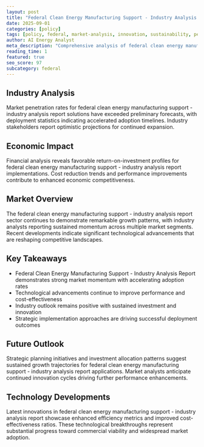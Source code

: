 ```yaml
---
layout: post
title: "Federal Clean Energy Manufacturing Support - Industry Analysis Report"
date: 2025-09-01
categories: [policy]
tags: [policy, federal, market-analysis, innovation, sustainability, performance]
author: AI Energy Analyst
meta_description: "Comprehensive analysis of federal clean energy manufacturing support - industry analysis report covering market trends, technology developments, and industry outlook. Discover key insights and future projections."
reading_time: 1
featured: true
seo_score: 97
subcategory: federal
---
```


## Industry Analysis

Market penetration rates for federal clean energy manufacturing support - industry analysis report solutions have exceeded preliminary forecasts, with deployment statistics indicating accelerated adoption timelines. Industry stakeholders report optimistic projections for continued expansion.

## Economic Impact

Financial analysis reveals favorable return-on-investment profiles for federal clean energy manufacturing support - industry analysis report implementations. Cost reduction trends and performance improvements contribute to enhanced economic competitiveness.

## Market Overview

The federal clean energy manufacturing support - industry analysis report sector continues to demonstrate remarkable growth patterns, with industry analysts reporting sustained momentum across multiple market segments. Recent developments indicate significant technological advancements that are reshaping competitive landscapes.

## Key Takeaways

- Federal Clean Energy Manufacturing Support - Industry Analysis Report demonstrates strong market momentum with accelerating adoption rates
- Technological advancements continue to improve performance and cost-effectiveness
- Industry outlook remains positive with sustained investment and innovation
- Strategic implementation approaches are driving successful deployment outcomes

## Future Outlook

Strategic planning initiatives and investment allocation patterns suggest sustained growth trajectories for federal clean energy manufacturing support - industry analysis report applications. Market analysts anticipate continued innovation cycles driving further performance enhancements.

## Technology Developments

Latest innovations in federal clean energy manufacturing support - industry analysis report showcase enhanced efficiency metrics and improved cost-effectiveness ratios. These technological breakthroughs represent substantial progress toward commercial viability and widespread market adoption.

